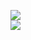 [![](https://img.shields.io/badge/Made%20With-Github%20Spray-lightgrey.svg?style=for-the-badge&logo=github)](https://github.com/Annihil/github-spray#9349)  
[![](https://i.imgur.com/2DrTn0Z.gif)](https://github.com/Annihil/github-spray)